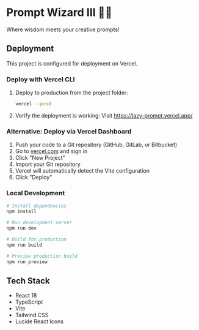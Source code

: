 # Prompt Wizard III 🧙‍♂️

Where wisdom meets your creative prompts!

## Deployment

This project is configured for deployment on Vercel.

### Deploy with Vercel CLI

1. Deploy to production from the project folder:
   ```bash
   vercel --prod
   ```

2. Verify the deployment is working:
   Visit https://lazy-prompt.vercel.app/

### Alternative: Deploy via Vercel Dashboard

1. Push your code to a Git repository (GitHub, GitLab, or Bitbucket)
2. Go to [vercel.com](https://vercel.com) and sign in
3. Click "New Project"
4. Import your Git repository
5. Vercel will automatically detect the Vite configuration
6. Click "Deploy"

### Local Development

```bash
# Install dependencies
npm install

# Run development server
npm run dev

# Build for production
npm run build

# Preview production build
npm run preview
```

## Tech Stack

- React 18
- TypeScript
- Vite
- Tailwind CSS
- Lucide React Icons